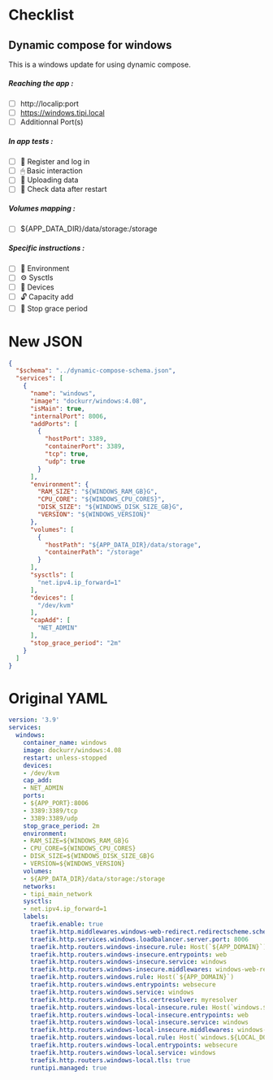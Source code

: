# Checklist
## Dynamic compose for windows
This is a windows update for using dynamic compose.
##### Reaching the app :
- [ ] http://localip:port
- [ ] https://windows.tipi.local
- [ ] Additionnal Port(s)
##### In app tests :
- [ ] 📝 Register and log in
- [ ] 🖱 Basic interaction
- [ ] 🌆 Uploading data
- [ ] 🔄 Check data after restart
##### Volumes mapping :
- [ ] ${APP_DATA_DIR}/data/storage:/storage
##### Specific instructions :
- [ ] 🌳 Environment
- [ ] ⚙ Sysctls
- [ ] 📱 Devices
- [ ] 🔓 Capacity add
- [ ] 👼 Stop grace period

# New JSON
```json
{
  "$schema": "../dynamic-compose-schema.json",
  "services": [
    {
      "name": "windows",
      "image": "dockurr/windows:4.08",
      "isMain": true,
      "internalPort": 8006,
      "addPorts": [
        {
          "hostPort": 3389,
          "containerPort": 3389,
          "tcp": true,
          "udp": true
        }
      ],
      "environment": {
        "RAM_SIZE": "${WINDOWS_RAM_GB}G",
        "CPU_CORE": "${WINDOWS_CPU_CORES}",
        "DISK_SIZE": "${WINDOWS_DISK_SIZE_GB}G",
        "VERSION": "${WINDOWS_VERSION}"
      },
      "volumes": [
        {
          "hostPath": "${APP_DATA_DIR}/data/storage",
          "containerPath": "/storage"
        }
      ],
      "sysctls": [
        "net.ipv4.ip_forward=1"
      ],
      "devices": [
        "/dev/kvm"
      ],
      "capAdd": [
        "NET_ADMIN"
      ],
      "stop_grace_period": "2m"
    }
  ]
} 
```
# Original YAML
```yaml
version: '3.9'
services:
  windows:
    container_name: windows
    image: dockurr/windows:4.08
    restart: unless-stopped
    devices:
    - /dev/kvm
    cap_add:
    - NET_ADMIN
    ports:
    - ${APP_PORT}:8006
    - 3389:3389/tcp
    - 3389:3389/udp
    stop_grace_period: 2m
    environment:
    - RAM_SIZE=${WINDOWS_RAM_GB}G
    - CPU_CORE=${WINDOWS_CPU_CORES}
    - DISK_SIZE=${WINDOWS_DISK_SIZE_GB}G
    - VERSION=${WINDOWS_VERSION}
    volumes:
    - ${APP_DATA_DIR}/data/storage:/storage
    networks:
    - tipi_main_network
    sysctls:
    - net.ipv4.ip_forward=1
    labels:
      traefik.enable: true
      traefik.http.middlewares.windows-web-redirect.redirectscheme.scheme: https
      traefik.http.services.windows.loadbalancer.server.port: 8006
      traefik.http.routers.windows-insecure.rule: Host(`${APP_DOMAIN}`)
      traefik.http.routers.windows-insecure.entrypoints: web
      traefik.http.routers.windows-insecure.service: windows
      traefik.http.routers.windows-insecure.middlewares: windows-web-redirect
      traefik.http.routers.windows.rule: Host(`${APP_DOMAIN}`)
      traefik.http.routers.windows.entrypoints: websecure
      traefik.http.routers.windows.service: windows
      traefik.http.routers.windows.tls.certresolver: myresolver
      traefik.http.routers.windows-local-insecure.rule: Host(`windows.${LOCAL_DOMAIN}`)
      traefik.http.routers.windows-local-insecure.entrypoints: web
      traefik.http.routers.windows-local-insecure.service: windows
      traefik.http.routers.windows-local-insecure.middlewares: windows-web-redirect
      traefik.http.routers.windows-local.rule: Host(`windows.${LOCAL_DOMAIN}`)
      traefik.http.routers.windows-local.entrypoints: websecure
      traefik.http.routers.windows-local.service: windows
      traefik.http.routers.windows-local.tls: true
      runtipi.managed: true
 
```
